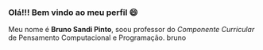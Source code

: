 ### Olá!!! Bem vindo ao meu perfil 😄 

Meu nome é **Bruno Sandi Pinto**, soou professor do _Componente Curricular_ de Pensamento Computacional e Programação.
bruno
